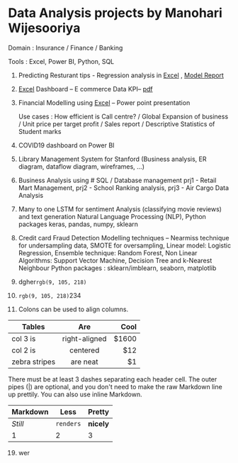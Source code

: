 # Data Analysis projects by Manohari Wijesooriya
Domain : Insurance / Finance / Banking

Tools  : Excel, Power BI, Python, SQL

1) Predicting Resturant tips - Regression analysis in [Excel](https://github.com/mw532fin/analysis/blob/489231e3efe0684c392bae21e650e809b6b0bbc7/Excel/Excel002_Predict%20Restaurant%20tips.xlsx) , [Model Report](https://github.com/mw532fin/analysis/blob/aa0f131cdc16f16c4e33133080db124145b7c346/Excel/Excel002_Resturant%20tips.pdf)
   
3) [Excel](https://github.com/mw532fin/analysis/blob/42d066494ac891bbcbe0b6ecdd53aad82429dc1e/Excel/Excel_001_E%20Commerce%20Dashboard%20Project.xlsx) Dashboard – E commerce Data KPI– [pdf](https://github.com/mw532fin/analysis/blob/42d066494ac891bbcbe0b6ecdd53aad82429dc1e/Excel/Excel_001_E-Commerce%20Dashboard.pdf)
   
5) Financial Modelling using [Excel](https://github.com/mw532fin/analysis/blob/7593115dcc28a7ac515f7d8006f1dd0e302cfefb/Excel/Excel_003_Business_Analysis_with_Excel.xlsx) – Power point presentation
   
   Use cases : How efficient is Call centre? / Global Expansion of business / Unit price per target profit / Sales report / Descriptive Statistics of Student marks
   
7) COVID19 dashboard on Power BI

9) Library Management System for Stanford (Business analysis, ER diagram, dataflow diagram, wireframes, ...)
10) Business Analysis using # SQL / Database management
    prj1 - Retail Mart Management,  prj2 - School Ranking analysis,  prj3 - Air Cargo Data Analysis
   
12) Many to one LSTM for sentiment Analysis (classifying movie reviews) and text generation
   Natural Language Processing (NLP), Python packages keras, pandas, numpy, sklearn
    
13) Credit card Fraud Detection
    Modelling techniques – Nearmiss technique for undersampling data, SMOTE for oversampling, Linear model: Logistic Regression, Ensemble technique: Random Forest, Non Linear Algorithms: Support Vector Machine, Decision Tree and k-Nearest Neighbour
    Python packages : sklearn/imblearn, seaborn, matplotlib
    
14) dgher`rgb(9, 105, 218)`
    
15) `rgb(9, 105, 218)`234
    
17) Colons can be used to align columns.

| Tables        | Are           | Cool  |
| ------------- |:-------------:| -----:|
| col 3 is      | right-aligned | $1600 |
| col 2 is      | centered      |   $12 |
| zebra stripes | are neat      |    $1 |

There must be at least 3 dashes separating each header cell.
The outer pipes (|) are optional, and you don't need to make the 
raw Markdown line up prettily. You can also use inline Markdown.

Markdown | Less | Pretty
--- | --- | ---
*Still* | `renders` | **nicely**
1 | 2 | 3
    
19) wer








  
